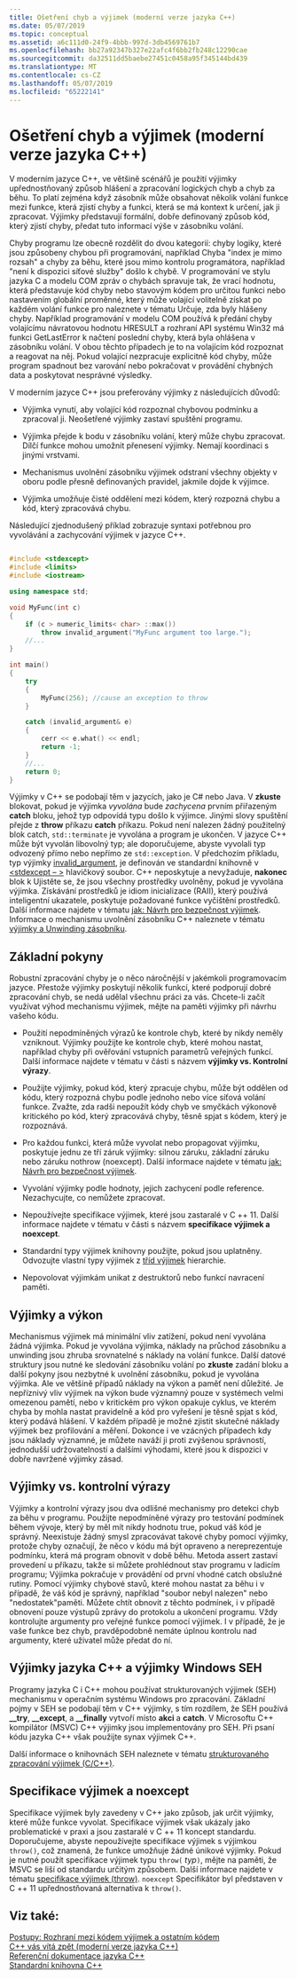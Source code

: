 ```yaml
---
title: Ošetření chyb a výjimek (moderní verze jazyka C++)
ms.date: 05/07/2019
ms.topic: conceptual
ms.assetid: a6c111d0-24f9-4bbb-997d-3db4569761b7
ms.openlocfilehash: bb27a92347b327e22afc4f6bb2fb248c12290cae
ms.sourcegitcommit: da32511dd5baebe27451c0458a95f345144bd439
ms.translationtype: MT
ms.contentlocale: cs-CZ
ms.lasthandoff: 05/07/2019
ms.locfileid: "65222141"
---
```

# <a name="errors-and-exception-handling-modern-c"></a>Ošetření chyb a výjimek (moderní verze jazyka C++)

V moderním jazyce C++, ve většině scénářů je použití výjimky upřednostňovaný způsob hlášení a zpracování logických chyb a chyb za běhu. To platí zejména když zásobník může obsahovat několik volání funkce mezi funkce, která zjistí chyby a funkci, která se má kontext k určení, jak ji zpracovat. Výjimky představují formální, dobře definovaný způsob kód, který zjistí chyby, předat tuto informací výše v zásobníku volání.

Chyby programu lze obecně rozdělit do dvou kategorií: chyby logiky, které jsou způsobeny chybou při programování, například Chyba "index je mimo rozsah" a chyby za běhu, které jsou mimo kontrolu programátora, například "není k dispozici síťové služby" došlo k chybě. V programování ve stylu jazyka C a modelu COM zpráv o chybách spravuje tak, že vrací hodnotu, která představuje kód chyby nebo stavovým kódem pro určitou funkci nebo nastavením globální proměnné, který může volající volitelně získat po každém volání funkce pro naleznete v tématu Určuje, zda byly hlášeny chyby. Například programování v modelu COM používá k předání chyby volajícímu návratovou hodnotu HRESULT a rozhraní API systému Win32 má funkci GetLastError k načtení poslední chyby, která byla ohlášena v zásobníku volání. V obou těchto případech je to na volajícím kód rozpoznat a reagovat na něj. Pokud volající nezpracuje explicitně kód chyby, může program spadnout bez varování nebo pokračovat v provádění chybných data a poskytovat nesprávné výsledky.

V moderním jazyce C++ jsou preferovány výjimky z následujících důvodů:

- Výjimka vynutí, aby volající kód rozpoznal chybovou podmínku a zpracoval ji. Neošetřené výjimky zastaví spuštění programu.

- Výjimka přejde k bodu v zásobníku volání, který může chybu zpracovat. Dílčí funkce mohou umožnit přenesení výjimky. Nemají koordinaci s jinými vrstvami.

- Mechanismus uvolnění zásobníku výjimek odstraní všechny objekty v oboru podle přesně definovaných pravidel, jakmile dojde k výjimce.

- Výjimka umožňuje čisté oddělení mezi kódem, který rozpozná chybu a kód, který zpracovává chybu.

Následující zjednodušený příklad zobrazuje syntaxi potřebnou pro vyvolávání a zachycování výjimek v jazyce C++.

```cpp

#include <stdexcept>
#include <limits>
#include <iostream>

using namespace std;

void MyFunc(int c)
{
    if (c > numeric_limits< char> ::max())
        throw invalid_argument("MyFunc argument too large.");
    //...
}

int main()
{
    try
    {
        MyFunc(256); //cause an exception to throw
    }

    catch (invalid_argument& e)
    {
        cerr << e.what() << endl;
        return -1;
    }
    //...
    return 0;
}
```

Výjimky v C++ se podobají těm v jazycích, jako je C# nebo Java. V **zkuste** blokovat, pokud je výjimka *vyvolána* bude *zachycena* prvním přiřazeným **catch** bloku, jehož typ odpovídá typu došlo k výjimce. Jinými slovy spuštění přejde z **throw** příkazu **catch** příkazu. Pokud není nalezen žádný použitelný blok catch, `std::terminate` je vyvolána a program je ukončen. V jazyce C++ může být vyvolán libovolný typ; ale doporučujeme, abyste vyvolali typ odvozený přímo nebo nepřímo ze `std::exception`. V předchozím příkladu, typ výjimky [invalid_argument](../standard-library/invalid-argument-class.md), je definován ve standardní knihovně v [ \<stdexcept – >](../standard-library/stdexcept.md) hlavičkový soubor. C++ neposkytuje a nevyžaduje, **nakonec** blok k Ujistěte se, že jsou všechny prostředky uvolněny, pokud je vyvolána výjimka. Získávání prostředků je idiom inicializace (RAII), který používá inteligentní ukazatele, poskytuje požadované funkce vyčištění prostředků. Další informace najdete v tématu [jak: Návrh pro bezpečnost výjimek](../cpp/how-to-design-for-exception-safety.md). Informace o mechanismu uvolnění zásobníku C++ naleznete v tématu [výjimky a Unwinding zásobníku](../cpp/exceptions-and-stack-unwinding-in-cpp.md).

## <a name="basic-guidelines"></a>Základní pokyny

Robustní zpracování chyby je o něco náročnější v jakémkoli programovacím jazyce. Přestože výjimky poskytují několik funkcí, které podporují dobré zpracování chyb, se nedá udělal všechnu práci za vás. Chcete-li začít využívat výhod mechanismu výjimek, mějte na paměti výjimky při návrhu vašeho kódu.

- Použití nepodmíněných výrazů ke kontrole chyb, které by nikdy neměly vzniknout. Výjimky použijte ke kontrole chyb, které mohou nastat, například chyby při ověřování vstupních parametrů veřejných funkcí. Další informace najdete v tématu v části s názvem **výjimky vs. Kontrolní výrazy**.

- Použijte výjimky, pokud kód, který zpracuje chybu, může být oddělen od kódu, který rozpozná chybu podle jednoho nebo více síťová volání funkce. Zvažte, zda radši nepoužít kódy chyb ve smyčkách výkonově kritického po kód, který zpracovává chyby, těsně spjat s kódem, který je rozpoznává.

- Pro každou funkci, která může vyvolat nebo propagovat výjimku, poskytuje jednu ze tří záruk výjimky: silnou záruku, základní záruku nebo záruku nothrow (noexcept). Další informace najdete v tématu [jak: Návrh pro bezpečnost výjimek](../cpp/how-to-design-for-exception-safety.md).

- Vyvolání výjimky podle hodnoty, jejich zachycení podle reference. Nezachycujte, co nemůžete zpracovat.

- Nepoužívejte specifikace výjimek, které jsou zastaralé v C ++ 11. Další informace najdete v tématu v části s názvem **specifikace výjimek a noexcept**.

- Standardní typy výjimek knihovny použijte, pokud jsou uplatněny. Odvozujte vlastní typy výjimek z [tříd výjimek](../standard-library/exception-class.md) hierarchie.

- Nepovolovat výjimkám unikat z destruktorů nebo funkcí navracení paměti.

## <a name="exceptions-and-performance"></a>Výjimky a výkon

Mechanismus výjimek má minimální vliv zatížení, pokud není vyvolána žádná výjimka. Pokud je vyvolána výjimka, náklady na průchod zásobníku a unwinding jsou zhruba srovnatelné s náklady na volání funkce. Další datové struktury jsou nutné ke sledování zásobníku volání po **zkuste** zadání bloku a další pokyny jsou nezbytné k uvolnění zásobníku, pokud je vyvolána výjimka. Ale ve většině případů náklady na výkon a paměť není důležité. Je nepříznivý vliv výjimek na výkon bude významný pouze v systémech velmi omezenou pamětí, nebo v kritickém pro výkon opakuje cyklus, ve kterém chyba by mohla nastat pravidelně a kód pro vyřešení je těsně spjat s kód, který podává hlášení. V každém případě je možné zjistit skutečné náklady výjimek bez profilování a měření. Dokonce i ve vzácných případech kdy jsou náklady významné, je můžete naváží ji proti zvýšenou správností, jednodušší udržovatelností a dalšími výhodami, které jsou k dispozici v dobře navržené výjimky zásad.

## <a name="exceptions-vs-assertions"></a>Výjimky vs. kontrolní výrazy

Výjimky a kontrolní výrazy jsou dva odlišné mechanismy pro detekci chyb za běhu v programu. Použijte nepodmíněné výrazy pro testování podmínek během vývoje, který by měl mít nikdy hodnotu true, pokud váš kód je správný. Neexistuje žádný smysl zpracovávat takové chyby pomocí výjimky, protože chyby označují, že něco v kódu má být opraveno a nereprezentuje podmínku, která má program obnovit v době běhu. Metoda assert zastaví provedení u příkazu, takže si můžete prohlédnout stav programu v ladicím programu; Výjimka pokračuje v provádění od první vhodné catch obslužné rutiny. Pomocí výjimky chybové stavů, které mohou nastat za běhu i v případě, že váš kód je správný, například "soubor nebyl nalezen" nebo "nedostatek"paměti. Můžete chtít obnovit z těchto podmínek, i v případě obnovení pouze výstupů zprávy do protokolu a ukončení programu. Vždy kontrolujte argumenty pro veřejné funkce pomocí výjimek. I v případě, že je vaše funkce bez chyb, pravděpodobně nemáte úplnou kontrolu nad argumenty, které uživatel může předat do ní.

## <a name="c-exceptions-versus-windows-seh-exceptions"></a>Výjimky jazyka C++ a výjimky Windows SEH

Programy jazyka C i C++ mohou používat strukturovaných výjimek (SEH) mechanismu v operačním systému Windows pro zpracování. Základní pojmy v SEH se podobají těm v C++ výjimky, s tím rozdílem, že SEH používá **__try**, **__except**, a **__finally** vytvoří místo **akci**  a **catch**. V Microsoftu C++ kompilátor (MSVC) C++ výjimky jsou implementovány pro SEH. Při psaní kódu jazyka C++ však použijte synax výjimek C++.

Další informace o knihovnách SEH naleznete v tématu [strukturovaného zpracování výjimek (C/C++)](../cpp/structured-exception-handling-c-cpp.md).

## <a name="exception-specifications-and-noexcept"></a>Specifikace výjimek a noexcept

Specifikace výjimek byly zavedeny v C++ jako způsob, jak určit výjimky, které může funkce vyvolat. Specifikace výjimek však ukázaly jako problematické v praxi a jsou zastaralé v C ++ 11 koncept standardu. Doporučujeme, abyste nepoužívejte specifikace výjimek s výjimkou `throw()`, což znamená, že funkce umožňuje žádné únikové výjimky. Pokud je nutné použít specifikace výjimek typu `throw(` *typ*`)`, mějte na paměti, že MSVC se liší od standardu určitým způsobem. Další informace najdete v tématu [specifikace výjimek (throw)](../cpp/exception-specifications-throw-cpp.md). `noexcept` Specifikátor byl představen v C ++ 11 upřednostňovaná alternativa k `throw()`.

## <a name="see-also"></a>Viz také:

[Postupy: Rozhraní mezi kódem výjimek a ostatním kódem](../cpp/how-to-interface-between-exceptional-and-non-exceptional-code.md)<br/>
[C++ vás vítá zpět (moderní verze jazyka C++)](../cpp/welcome-back-to-cpp-modern-cpp.md)<br/>
[Referenční dokumentace jazyka C++](../cpp/cpp-language-reference.md)<br/>
[Standardní knihovna C++](../standard-library/cpp-standard-library-reference.md)
